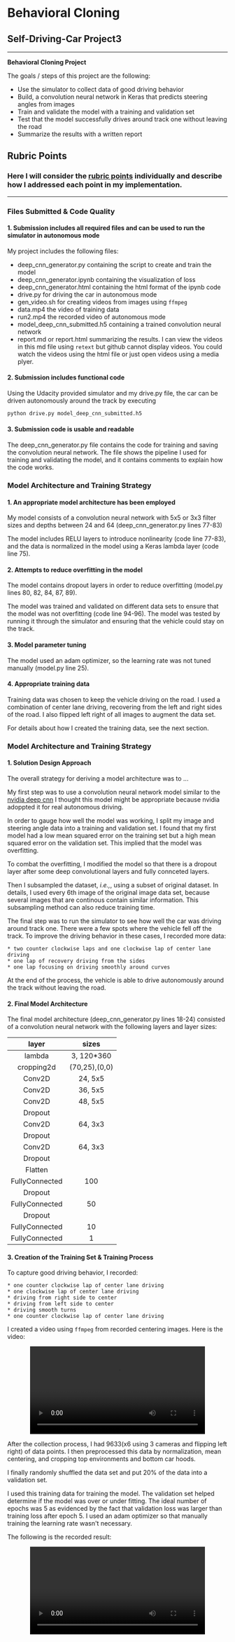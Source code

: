 # **Behavioral Cloning** 

## Self-Driving-Car Project3
---

**Behavioral Cloning Project**

The goals / steps of this project are the following:

* Use the simulator to collect data of good driving behavior
* Build, a convolution neural network in Keras that predicts steering angles from images
* Train and validate the model with a training and validation set
* Test that the model successfully drives around track one without leaving the road
* Summarize the results with a written report


[//]: # (Image References)

[image1]: ./examples/placeholder.png "Model Visualization"
[image2]: ./examples/placeholder.png "Grayscaling"
[image3]: ./examples/placeholder_small.png "Recovery Image"
[image4]: ./examples/placeholder_small.png "Recovery Image"
[image5]: ./examples/placeholder_small.png "Recovery Image"
[image6]: ./examples/placeholder_small.png "Normal Image"
[image7]: ./examples/placeholder_small.png "Flipped Image"

## Rubric Points
### Here I will consider the [rubric points](https://review.udacity.com/#!/rubrics/432/view) individually and describe how I addressed each point in my implementation.  

---
### Files Submitted & Code Quality

#### 1. Submission includes all required files and can be used to run the simulator in autonomous mode

My project includes the following files:

* deep_cnn_generator.py containing the script to create and train the model
* deep_cnn_generator.ipynb containing the visualization of loss
* deep_cnn_generator.html containing the html format of the ipynb code
* drive.py for driving the car in autonomous mode
* gen_video.sh for creating videos from images using `ffmpeg`
* data.mp4 the video of training data
* run2.mp4 the recorded video of autonomous mode
* model_deep_cnn_submitted.h5 containing a trained convolution neural network 
* report.md or report.html summarizing the results. I can view the videos in this md file using `retext` but github cannot display videos. You could watch the videos using the html file or just open videos using a media plyer.

#### 2. Submission includes functional code
Using the Udacity provided simulator and my drive.py file, the car can be driven autonomously around the track by executing

```sh
python drive.py model_deep_cnn_submitted.h5
```

#### 3. Submission code is usable and readable

The deep_cnn_generator.py file contains the code for training and saving the convolution neural network. The file shows the pipeline I used for training and validating the model, and it contains comments to explain how the code works.

### Model Architecture and Training Strategy

#### 1. An appropriate model architecture has been employed

My model consists of a convolution neural network with 5x5 or 3x3 filter sizes and depths between 24 and 64 (deep_cnn_generator.py lines 77-83) 

The model includes RELU layers to introduce nonlinearity (code line 77-83), and the data is normalized in the model using a Keras lambda layer (code line 75). 

#### 2. Attempts to reduce overfitting in the model

The model contains dropout layers in order to reduce overfitting (model.py lines 80, 82, 84, 87, 89). 

The model was trained and validated on different data sets to ensure that the model was not overfitting (code line 94-96). The model was tested by running it through the simulator and ensuring that the vehicle could stay on the track.

#### 3. Model parameter tuning

The model used an adam optimizer, so the learning rate was not tuned manually (model.py line 25).

#### 4. Appropriate training data

Training data was chosen to keep the vehicle driving on the road. I used a combination of center lane driving, recovering from the left and right sides of the road. I also flipped left right of all images to augment the data set.

For details about how I created the training data, see the next section.

### Model Architecture and Training Strategy

#### 1. Solution Design Approach

The overall strategy for deriving a model architecture was to ...

My first step was to use a convolution neural network model similar to the [nvidia deep cnn](https://devblogs.nvidia.com/parallelforall/deep-learning-self-driving-cars/) I thought this model might be appropriate because nvidia adoppted it for real autonomous driving.

In order to gauge how well the model was working, I split my image and steering angle data into a training and validation set. I found that my first model had a low mean squared error on the training set but a high mean squared error on the validation set. This implied that the model was overfitting. 

To combat the overfitting, I modified the model so that there is a dropout layer after some deep convolutional layers and fully connceted layers.

Then I subsampled the dataset, _i.e.,_, using a subset of original dataset. In details, I used every 6th image of the original image data set, because several images that are continous contain similar information. This subsampling method can also reduce training time.

The final step was to run the simulator to see how well the car was driving around track one. There were a few spots where the vehicle fell off the track. To improve the driving behavior in these cases, I recorded more data:

    * two counter clockwise laps and one clockwise lap of center lane driving
    * one lap of recovery driving from the sides
    * one lap focusing on driving smoothly around curves


At the end of the process, the vehicle is able to drive autonomously around the track without leaving the road.

#### 2. Final Model Architecture

The final model architecture (deep_cnn_generator.py lines 18-24) consisted of a convolution neural network with the following layers and layer sizes:

| layer         | sizes         |
|:-------------:|:-------------:|
| lambda        | 3, 120*360    |
| cropping2d    | (70,25),(0,0) |
| Conv2D        | 24, 5x5       |
| Conv2D        | 36, 5x5       |
| Conv2D        | 48, 5x5       |
| Dropout       |               |
| Conv2D        | 64, 3x3       |
| Dropout       |               |
| Conv2D        | 64, 3x3       |
| Dropout       |               |
| Flatten       |               |
| FullyConnected| 100           |
| Dropout       |               |
| FullyConnected| 50            |
| Dropout       |               |
| FullyConnected| 10            |
| FullyConnected| 1             |


#### 3. Creation of the Training Set & Training Process


To capture good driving behavior, I recorded:

    * one counter clockwise lap of center lane driving
    * one clockwise lap of center lane driving
    * driving from right side to center
    * driving from left side to center
    * driving smooth turns
    * one counter clockwise lap of center lane driving

I created a video using `ffmpeg` from recorded centering images. Here is the video:
<div style="text-align:center"><video width="400" controls><source src ="./data.mp4" | absolute_url}}' />Your browser does not support HTML5 video.</video></div>

After the collection process, I had 9633(x6 using 3 cameras and flipping left right) of data points. I then preprocessed this data by normalization, mean centering, and cropping top environments and bottom car hoods.


I finally randomly shuffled the data set and put 20% of the data into a validation set. 

I used this training data for training the model. The validation set helped determine if the model was over or under fitting. The ideal number of epochs was 5 as evidenced by the fact that validation loss was larger than training loss after epoch 5. I used an adam optimizer so that manually training the learning rate wasn't necessary.

The following is the recorded result:

<div style="text-align:center"><video width="400" controls><source src ="./run2.mp4" | absolute_url}}' />Your browser does not support HTML5 video.</video></div>
